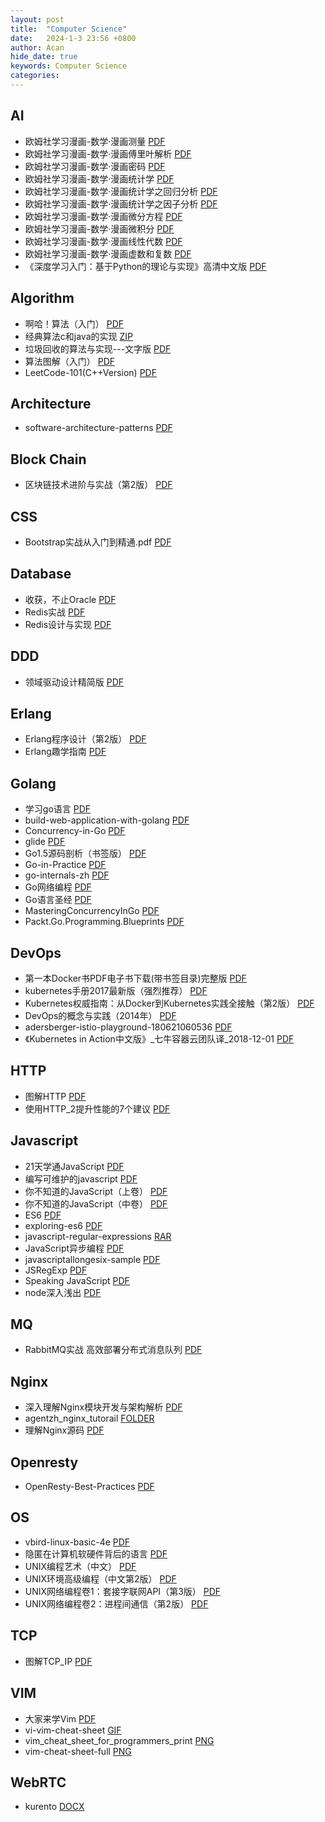 ```yaml
---
layout: post
title:  "Computer Science"
date:   2024-1-3 23:56 +0800
author: Acan
hide_date: true
keywords: Computer Science
categories: 
---
```


## AI

- 欧姆社学习漫画-数学·漫画测量 [PDF](https://raw.githubusercontent.com/Zeyu-Xie/Wisteria-Storage-1/main/Myosotis-Library/computer_science/ai/欧姆社学习漫画-数学·漫画测量.pdf)
- 欧姆社学习漫画-数学·漫画傅里叶解析 [PDF](https://raw.githubusercontent.com/Zeyu-Xie/Wisteria-Storage-1/main/Myosotis-Library/computer_science/ai/欧姆社学习漫画-数学·漫画傅里叶解析.pdf)
- 欧姆社学习漫画-数学·漫画密码 [PDF](https://raw.githubusercontent.com/Zeyu-Xie/Wisteria-Storage-1/main/Myosotis-Library/computer_science/ai/欧姆社学习漫画-数学·漫画密码.pdf)
- 欧姆社学习漫画-数学·漫画统计学 [PDF](https://raw.githubusercontent.com/Zeyu-Xie/Wisteria-Storage-1/main/Myosotis-Library/computer_science/ai/欧姆社学习漫画-数学·漫画统计学.pdf)
- 欧姆社学习漫画-数学·漫画统计学之回归分析 [PDF](https://raw.githubusercontent.com/Zeyu-Xie/Wisteria-Storage-1/main/Myosotis-Library/computer_science/ai/欧姆社学习漫画-数学·漫画统计学之回归分析.pdf)
- 欧姆社学习漫画-数学·漫画统计学之因子分析 [PDF](https://raw.githubusercontent.com/Zeyu-Xie/Wisteria-Storage-1/main/Myosotis-Library/computer_science/ai/欧姆社学习漫画-数学·漫画统计学之因子分析.pdf)
- 欧姆社学习漫画-数学·漫画微分方程 [PDF](https://raw.githubusercontent.com/Zeyu-Xie/Wisteria-Storage-1/main/Myosotis-Library/computer_science/ai/欧姆社学习漫画-数学·漫画微分方程.pdf)
- 欧姆社学习漫画-数学·漫画微积分 [PDF](https://raw.githubusercontent.com/Zeyu-Xie/Wisteria-Storage-1/main/Myosotis-Library/computer_science/ai/欧姆社学习漫画-数学·漫画微积分.pdf)
- 欧姆社学习漫画-数学·漫画线性代数 [PDF](https://raw.githubusercontent.com/Zeyu-Xie/Wisteria-Storage-1/main/Myosotis-Library/computer_science/ai/欧姆社学习漫画-数学·漫画线性代数.pdf)
- 欧姆社学习漫画-数学·漫画虚数和复数 [PDF](https://raw.githubusercontent.com/Zeyu-Xie/Wisteria-Storage-1/main/Myosotis-Library/computer_science/ai/欧姆社学习漫画-数学·漫画虚数和复数.pdf)
- 《深度学习入门：基于Python的理论与实现》高清中文版 [PDF](https://raw.githubusercontent.com/Zeyu-Xie/Wisteria-Storage-1/main/Myosotis-Library/computer_science/ai/《深度学习入门：基于Python的理论与实现》高清中文版.pdf)

## Algorithm

- 啊哈！算法（入门） [PDF](https://raw.githubusercontent.com/Zeyu-Xie/Wisteria-Storage-1/main/Myosotis-Library/computer_science/algorithm/[啊哈！算法]（入门）.pdf)
- 经典算法c和java的实现 [ZIP](https://raw.githubusercontent.com/Zeyu-Xie/Wisteria-Storage-1/main/Myosotis-Library/computer_science/algorithm/经典算法c和java的实现.zip)
- 垃圾回收的算法与实现---文字版 [PDF](https://raw.githubusercontent.com/Zeyu-Xie/Wisteria-Storage-1/main/Myosotis-Library/computer_science/algorithm/垃圾回收的算法与实现---文字版.pdf)
- 算法图解（入门） [PDF](https://raw.githubusercontent.com/Zeyu-Xie/Wisteria-Storage-1/main/Myosotis-Library/computer_science/algorithm/算法图解(入门).pdf)
- LeetCode-101(C++Version) [PDF](https://raw.githubusercontent.com/Zeyu-Xie/Wisteria-Storage-1/main/Myosotis-Library/computer_science/algorithm/LeetCode-101(C++Version).pdf)

## Architecture

- software-architecture-patterns [PDF](https://raw.githubusercontent.com/Zeyu-Xie/Wisteria-Storage-1/main/Myosotis-Library/computer_science/architecture/software-architecture-patterns.pdf)

## Block Chain

- 区块链技术进阶与实战（第2版） [PDF](https://raw.githubusercontent.com/Zeyu-Xie/Wisteria-Storage-1/main/Myosotis-Library/computer_science/blockchain/区块链技术进阶与实战（第2版）.pdf)

## CSS

- Bootstrap实战从入门到精通.pdf [PDF](https://drive.google.com/file/d/1MkdTnVpHSR1yq6HkCDvgF5fylle3zQug/view?usp=share_link)

## Database

- 收获，不止Oracle [PDF](https://raw.githubusercontent.com/Zeyu-Xie/Wisteria-Storage-1/main/Myosotis-Library/computer_science/database/收获，不止Oracle.pdf)
- Redis实战 [PDF](https://raw.githubusercontent.com/Zeyu-Xie/Wisteria-Storage-1/main/Myosotis-Library/computer_science/database/Redis实战.pdf)
- Redis设计与实现 [PDF](https://raw.githubusercontent.com/Zeyu-Xie/Wisteria-Storage-1/main/Myosotis-Library/computer_science/database/Redis设计与实现.pdf)

## DDD

- 领域驱动设计精简版 [PDF](https://raw.githubusercontent.com/Zeyu-Xie/Wisteria-Storage-1/main/Myosotis-Library/computer_science/ddd/领域驱动设计精简版.pdf)

## Erlang

- Erlang程序设计（第2版） [PDF](https://raw.githubusercontent.com/Zeyu-Xie/Wisteria-Storage-1/main/Myosotis-Library/computer_science/erlang/Erlang程序设计（第2版）.pdf)
- Erlang趣学指南 [PDF](https://raw.githubusercontent.com/Zeyu-Xie/Wisteria-Storage-1/main/Myosotis-Library/computer_science/erlang/Erlang趣学指南.pdf)

## Golang 

- 学习go语言 [PDF](https://raw.githubusercontent.com/Zeyu-Xie/Wisteria-Storage-1/main/Myosotis-Library/computer_science/golang/学习go语言.pdf)
- build-web-application-with-golang [PDF](https://raw.githubusercontent.com/Zeyu-Xie/Wisteria-Storage-1/main/Myosotis-Library/computer_science/golang/build-web-application-with-golang.pdf)
- Concurrency-in-Go [PDF](https://raw.githubusercontent.com/Zeyu-Xie/Wisteria-Storage-1/main/Myosotis-Library/computer_science/golang/Concurrency-in-Go.pdf)
- glide [PDF](https://raw.githubusercontent.com/Zeyu-Xie/Wisteria-Storage-1/main/Myosotis-Library/computer_science/golang/glide.pdf)
- Go1.5源码剖析（书签版） [PDF](https://raw.githubusercontent.com/Zeyu-Xie/Wisteria-Storage-1/main/Myosotis-Library/computer_science/golang/Go1.5源码剖析（书签版）.pdf)
- Go-in-Practice [PDF](https://raw.githubusercontent.com/Zeyu-Xie/Wisteria-Storage-1/main/Myosotis-Library/computer_science/golang/Go-in-Practice.pdf)
- go-internals-zh [PDF](https://raw.githubusercontent.com/Zeyu-Xie/Wisteria-Storage-1/main/Myosotis-Library/computer_science/golang/go-internals-zh.pdf)
- Go网络编程 [PDF](https://raw.githubusercontent.com/Zeyu-Xie/Wisteria-Storage-1/main/Myosotis-Library/computer_science/golang/Go网络编程.pdf)
- Go语言圣经 [PDF](https://raw.githubusercontent.com/Zeyu-Xie/Wisteria-Storage-1/main/Myosotis-Library/computer_science/golang/Go语言圣经.pdf)
- MasteringConcurrencyInGo [PDF](https://raw.githubusercontent.com/Zeyu-Xie/Wisteria-Storage-1/main/Myosotis-Library/computer_science/golang/MasteringConcurrencyInGo.pdf)
- Packt.Go.Programming.Blueprints [PDF](https://raw.githubusercontent.com/Zeyu-Xie/Wisteria-Storage-1/main/Myosotis-Library/computer_science/golang/Packt.Go.Programming.Blueprints.pdf)

## DevOps

- 第一本Docker书PDF电子书下载(带书签目录)完整版 [PDF](https://raw.githubusercontent.com/Zeyu-Xie/Wisteria-Storage-1/main/Myosotis-Library/computer_science/devops/第一本Docker书PDF电子书下载(带书签目录)完整版.pdf)
- kubernetes手册2017最新版（强烈推荐） [PDF](https://raw.githubusercontent.com/Zeyu-Xie/Wisteria-Storage-1/main/Myosotis-Library/computer_science/devops/kubernetes手册2017最新版（强烈推荐）.pdf)
- Kubernetes权威指南：从Docker到Kubernetes实践全接触（第2版） [PDF](https://raw.githubusercontent.com/Zeyu-Xie/Wisteria-Storage-1/main/Myosotis-Library/computer_science/devops/DevOps的概念与实践（2014年）.pdf)
- DevOps的概念与实践（2014年） [PDF](https://raw.githubusercontent.com/Zeyu-Xie/Wisteria-Storage-1/main/Myosotis-Library/computer_science/devops/DevOps的概念与实践（2014年）.pdf)
- adersberger-istio-playground-180621060536 [PDF](https://raw.githubusercontent.com/Zeyu-Xie/Wisteria-Storage-1/main/Myosotis-Library/computer_science/devops/adersberger-istio-playground-180621060536.pdf)
- 《Kubernetes in Action中文版》_七牛容器云团队译_2018-12-01 [PDF](https://drive.google.com/file/d/1aQjJv2bqCgp1rIfWzpy3GbboO1pCzIiM/view?usp=share_link) 

## HTTP

- 图解HTTP [PDF](https://raw.githubusercontent.com/Zeyu-Xie/Wisteria-Storage-1/main/Myosotis-Library/computer_science/http/图解HTTP.pdf)
- 使用HTTP_2提升性能的7个建议 [PDF](https://raw.githubusercontent.com/Zeyu-Xie/Wisteria-Storage-1/main/Myosotis-Library/computer_science/http/使用HTTP_2提升性能的7个建议.pdf)

## Javascript

- 21天学通JavaScript [PDF](https://drive.google.com/file/d/1svqKZ4mScL3aJOLPHzw2GyMrsQtaDnTE/view?usp=share_link)
- 编写可维护的javascript [PDF](https://raw.githubusercontent.com/Zeyu-Xie/Wisteria-Storage-1/main/Myosotis-Library/computer_science/javascript/编写可维护的javascript.pdf)
- 你不知道的JavaScript（上卷） [PDF](https://raw.githubusercontent.com/Zeyu-Xie/Wisteria-Storage-1/main/Myosotis-Library/computer_science/javascript/你不知道的JavaScript（上卷）.pdf)
- 你不知道的JavaScript（中卷） [PDF](https://raw.githubusercontent.com/Zeyu-Xie/Wisteria-Storage-1/main/Myosotis-Library/computer_science/javascript/你不知道的JavaScript（中卷）.pdf)
- ES6 [PDF](https://raw.githubusercontent.com/Zeyu-Xie/Wisteria-Storage-1/main/Myosotis-Library/computer_science/javascript/ES6.pdf)
- exploring-es6 [PDF](https://raw.githubusercontent.com/Zeyu-Xie/Wisteria-Storage-1/main/Myosotis-Library/computer_science/javascript/exploring-es6.pdf)
- javascript-regular-expressions [RAR](https://raw.githubusercontent.com/Zeyu-Xie/Wisteria-Storage-1/main/Myosotis-Library/computer_science/javascript/javascript-regular-expressions.rar)
- JavaScript异步编程 [PDF](https://raw.githubusercontent.com/Zeyu-Xie/Wisteria-Storage-1/main/Myosotis-Library/computer_science/javascript/JavaScript异步编程.pdf)
- javascriptallongesix-sample [PDF](https://raw.githubusercontent.com/Zeyu-Xie/Wisteria-Storage-1/main/Myosotis-Library/computer_science/javascript/javascriptallongesix-sample.pdf.pdf)
- JSRegExp [PDF](https://raw.githubusercontent.com/Zeyu-Xie/Wisteria-Storage-1/main/Myosotis-Library/computer_science/javascript/JSRegExp.pdf)
- Speaking JavaScript [PDF](https://raw.githubusercontent.com/Zeyu-Xie/Wisteria-Storage-1/main/Myosotis-Library/computer_science/javascript/SpeakingJavaScript.pdf)
- node深入浅出 [PDF](https://raw.githubusercontent.com/Zeyu-Xie/Wisteria-Storage-1/main/Myosotis-Library/computer_science/javascript/node深入浅出.pdf)

## MQ

- RabbitMQ实战  高效部署分布式消息队列 [PDF](https://raw.githubusercontent.com/Zeyu-Xie/Wisteria-Storage-1/main/Myosotis-Library/computer_science/mq/RabbitMQ实战-高效部署分布式消息队列.pdf)

## Nginx

- 深入理解Nginx模块开发与架构解析 [PDF](https://raw.githubusercontent.com/Zeyu-Xie/Wisteria-Storage-1/main/Myosotis-Library/computer_science/nginx/深入理解Nginx模块开发与架构解析.pdf)
- agentzh_nginx_tutorail [FOLDER](https://raw.githubusercontent.com/Zeyu-Xie/Wisteria-Storage-1/main/Myosotis-Library/computer_science/nginx/agentzh_nginx_tutorail)
- 理解Nginx源码 [PDF](https://raw.githubusercontent.com/Zeyu-Xie/Wisteria-Storage-1/main/Myosotis-Library/computer_science/nginx/理解Nginx源码.pdf)

## Openresty

- OpenResty-Best-Practices [PDF](https://raw.githubusercontent.com/Zeyu-Xie/Wisteria-Storage-1/main/Myosotis-Library/computer_science/or/OpenResty-Best-Practices.pdf)

## OS

- vbird-linux-basic-4e [PDF](https://raw.githubusercontent.com/Zeyu-Xie/Wisteria-Storage-1/main/Myosotis-Library/computer_science/os/vbird-linux-basic-4e.pdf)
- 隐匿在计算机软硬件背后的语言 [PDF](https://raw.githubusercontent.com/Zeyu-Xie/Wisteria-Storage-1/main/Myosotis-Library/computer_science/os/隐匿在计算机软硬件背后的语言.pdf)
- UNIX编程艺术（中文） [PDF](https://raw.githubusercontent.com/Zeyu-Xie/Wisteria-Storage-1/main/Myosotis-Library/computer_science/os/UNIX编程艺术（中文）.pdf)
- UNIX环境高级编程（中文第2版） [PDF](https://raw.githubusercontent.com/Zeyu-Xie/Wisteria-Storage-1/main/Myosotis-Library/computer_science/os/UNIX环境高级编程（中文第2版）.pdf)
- UNIX网络编程卷1：套接字联网API（第3版） [PDF](https://raw.githubusercontent.com/Zeyu-Xie/Wisteria-Storage-1/main/Myosotis-Library/computer_science/os/UNIX网络编程卷1：套接字联网API（第3版）.pdf)
- UNIX网络编程卷2：进程间通信（第2版） [PDF](https://raw.githubusercontent.com/Zeyu-Xie/Wisteria-Storage-1/main/Myosotis-Library/computer_science/os/UNIX网络编程卷2：进程间通信（第2版）.pdf)

## TCP

- 图解TCP_IP [PDF](https://raw.githubusercontent.com/Zeyu-Xie/Wisteria-Storage-1/main/Myosotis-Library/computer_science/tcp/图解TCP_IP.pdf)

## VIM

- 大家来学Vim [PDF](https://raw.githubusercontent.com/Zeyu-Xie/Wisteria-Storage-1/main/Myosotis-Library/computer_science/vim/大家来学Vim.pdf)
- vi-vim-cheat-sheet [GIF](https://raw.githubusercontent.com/Zeyu-Xie/Wisteria-Storage-1/main/Myosotis-Library/computer_science/vim/vi-vim-cheat-sheet.gif)
- vim_cheat_sheet_for_programmers_print [PNG](https://raw.githubusercontent.com/Zeyu-Xie/Wisteria-Storage-1/main/Myosotis-Library/computer_science/vim/vim_cheat_sheet_for_programmers_print.png)
- vim-cheat-sheet-full [PNG](https://raw.githubusercontent.com/Zeyu-Xie/Wisteria-Storage-1/main/Myosotis-Library/computer_science/vim/vim-cheat-sheet-full.png)

## WebRTC

- kurento [DOCX](https://raw.githubusercontent.com/Zeyu-Xie/Wisteria-Storage-1/main/Myosotis-Library/computer_science/webrtc/kurento.docx)
